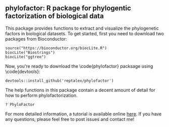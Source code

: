 ## phylofactor: R package for phylogentic factorization of biological data


This package provides functions to extract and visualize the phylogenetic factors in biological datasets. To get started, first you need to download two packages from Bioconductor:

```{r install}
source("https://bioconductor.org/biocLite.R")
biocLite("Biostrings")
biocLite("ggtree")
```
Now, you're ready to download the \code{phylofactor} packsage using \code{devtools}:

```{r install}
devtools::install_github('reptalex/phylofactor')
```
The help functions in this package contain a decent amount of detail for how to perform phylofactorization.

```{r PhyloFactor}
? PhyloFactor
```

For more detailed information, a tutorial is available online [here](https://docs.wixstatic.com/ugd/0119a1_099ae20df8424af9a38585dcebc0d45a.pdf "Phylofactor Tutorial").  If you have any questions, please feel free to post issues and contact me!